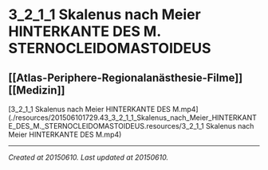 # 3_2_1_1 Skalenus nach Meier HINTERKANTE DES M. STERNOCLEIDOMASTOIDEUS
 [[Atlas-Periphere-Regionalanästhesie-Filme]] [[Medizin]] 
---



[3\_2\_1\_1 Skalenus nach Meier HINTERKANTE DES M.mp4](./resources/201506101729.43_3_2_1_1_Skalenus_nach_Meier_HINTERKANTE_DES_M._STERNOCLEIDOMASTOIDEUS.resources/3_2_1_1 Skalenus nach Meier HINTERKANTE DES M.mp4)

---

_Created at 20150610._
_Last updated at 20150610._



